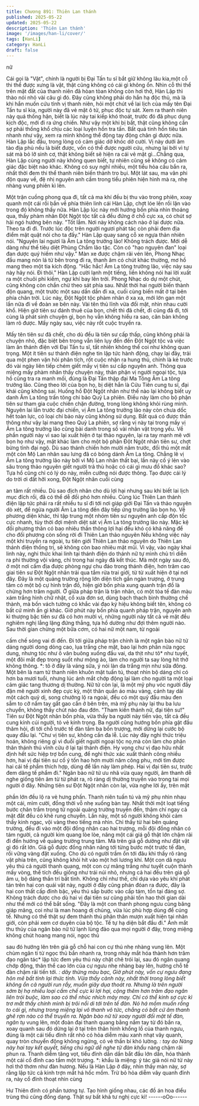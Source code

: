 ```yaml
---
title: Chương 891: Thiên Lan thánh
published: 2025-05-22
updated: 2025-05-22
description: 'Thiên Lan thánh'
image: '/images/han-li/cover/'
tags: [HanLi]
category: HanLi
draft: false
---
```


nữ

Cái gọi là "Vật", chính là người bị Đại Tấn tu sĩ bắt giữ không lâu
kia,một cỗ thi thể được xưng là vật, thật cũng không có cái gì
không ổn.
Nhìn cỗ thi thể trên mặt đất của thanh niên đã hòan tòan không
còn hơi thở, Hàn Lập thì thào nói nhỏ vài câu gì đó.
Đây cũng không phải do hắn hạ độc thủ, mà là khi hắn muốn cứu
tỉnh vị thanh niên, hỏi một chút về lai lịch của mấy tên Đại Tấn tu
sĩ kia, người này đã vẻ mặt ô tử, phục độc tự sát.
Xem ra thanh niên này quá thống hận, biết là lúc này tai kiếp khó
thoát, trước đó đã phục dụng kịch độc, mới đi ra ứng chiến.
Như vậy một khi bị bắt, thật cũng không cần sợ phải thống khổ
chịu các loại luyện hồn tra tấn. Bất quá tinh hồn tiêu tán nhanh
như vậy, xem ra mình không thể động tay động chân gì được
nữa.
Hàn Lập lắc đầu, trong lòng có cảm giác dở khóc dở cười.
Vị này dưới âm tào địa phủ nếu là biết được, vốn có thể được
người cứu, nhưng lại bởi vì tự sát mà bỏ lỡ sinh cơ, thật không
biết sẽ hiện ra cái vẻ mặt gì…Chẳng qua, Hàn Lập cùng người
này không quen biết, tự nhiên cũng sẽ không có cảm giác đặc
biệt nào khác. Không có suy nghĩ nhiều, một tiểu hỏa cầu bắn ra,
nhất thời đem thi thể thanh niên biến thành tro bụi.
Một lát sau, ma vân phi độn quay về, đệ nhị nguyên anh cầm
trong tiểu phiên hiện hình mà ra, nhẹ nhàng vung phiên kì lên.

Một trận cuồng phong qua đi, tất cả ma khí đều bị thu vào trong
phiên, xoay quanh một cái rồi bắn về phía thiên linh cái Hàn Lập,
chợt lóe lên rồi lặn vào trong đó không thấy nữa.
Hàn Lập lúc này mới hướng bốn phía nhìn thoáng qua, thấy
phàm nhân Đột Ngột tộc tất cả đều đứng ở chỗ cực xa, có chút
sợ hãi ngó hướng bên này.
"Tốt lắm. Nơi này không cách nào ở lại được nữa. Theo ta đi đi.
Trước lúc độc trên người ngươi phát tác còn phải đem địa điểm
mật quật nói cho ta đấy." Hàn Lập quay sang cỗ xe ngựa thản
nhiên nói.
"Nguyên lai ngươi là Âm La tông trưởng lão! Không trách được.
Mới dễ dàng như thế tiêu diệt Phùng Chẩm lão tặc. Còn có "hạo
nguyên đan" loại đan dược quý hiếm như vậy." Màn xe được
chậm rãi vén lên, Phong Nhạc đầu mang nón lá từ bên trong đi ra,
thanh âm có chút khác thường, mơ hồ mang theo một tia kích
động.
"Hắc hắc! Âm La tông trưởng lão, việc này sau này hãy nói. Đi
thôi." Hàn Lập cười lạnh một tiếng, liền không nói hai lời xuất ra
một chuôi phi kiếm, ngự khí bay lên trời.
Phong Nhạc do dự một chút, cũng không còn chần chừ theo sát
phía sau.
Nhất thời hai người biến thành độn quang, một trước một sau dần
dần đi xa, cuối cùng biến mất ở tại bên phía chân trời.
Lúc này, Đột Ngột tộc phàm nhân ở xa xa, mới lớn gan một lần
nữa đi về đoàn xe bên này. Vài tên thủ lĩnh vừa đối mặt, nhìn
nhau cười khổ.
Hiện giờ tiên sư đánh thuê của bọn, chết thì đã chết, đi cũng đã
đi, tới cùng là phát sinh chuyện gì, bọn họ vẫn không hiểu ra sao,
căn bản không làm rõ được.
Mấy ngày sau, việc này rốt cuộc truyền ra.

Mấy tên tiên sư đã chết, cho dù đều là tiên sư cấp thấp, cũng
không phải là chuyện nhỏ, đặc biệt bên trong vẫn liên lụy đến đến
Đột Ngột tộc và việc làm ăn thánh điện với Đại Tấn tu sĩ, tất nhiên
không thể coi như không quan trọng.
Một ít tiên sư thánh điện nghe tin lập tức hành động, chạy lại đây,
trải qua một phen vặn hỏi phân tích, rốt cuộc nhận ra hung thủ,
chính là kẻ trước đó vài ngày liên tiếp chém giết mấy vị tiên sư
cấp nguyên anh.
Thông qua miệng mấy phàm nhân thấy chuyện này, thân phận vị
người ngoại tộc, tựa hồ cũng tra ra manh mối, đúng là Đại Tấn
thập đại Ma Tông Âm La tông trưởng lão.
Cũng theo lời của bọn họ, bị diệt hẳn là Cửu Tiên cung tu sĩ, đại
khái cũng không sai.
Huống hồ Đột Ngột nhân như thế nào lại không biết uy danh Âm
La tông trấn tông chi bảo Quỷ La phiên. Điều này làm cho bộ
phận tiên sư tham gia cuộc chiến chặn đường, trong lòng không
khỏi rùng mình.
Nguyên lai lần trước đại chiến, vị Âm La tông trưởng lão này còn
chưa dốc hết toàn lực, có loại chí bảo này cũng không sử dụng.
Bất quá có được thần thông như vậy lại mang theo Quỷ La phiên,
sợ rằng vị này tại trong mấy vị Âm La tông trưởng lão cũng bài
danh trong số vài nhân vật trọng yếu.
Về phần người này vì sao lại xuất hiện ở tại thảo nguyên, lại ra
tay mạnh mẽ với bọn họ như vậy, mặt khác làm cho một bộ phận
Đột Ngột nhân tiên sư, chợt bừng tỉnh đại ngộ.
Dù sao thánh chiến hơn mười năm trước, đối thủ một mất một
còn Mộ Lan nhân sau lưng đã có bóng dánh Âm La tông. Chẳng
lẽ vị Âm La tông trưởng lão này bởi vì Mộ Lan nhân thất bại, lần
này cố ý lẻn vào sâu trong thảo nguyên giết người trả thù hoặc có
cái gì mưu đồ khác sao? Tựa hồ cũng chỉ có lý do này, miễn
cưỡng nói được thông.
Tạo được cái lý do trời ơi đất hỡi xong, Đột Ngột nhân cuối cùng

an tâm rất nhiều. Dù sao địch nhân cho dù lợi hại nhưng sau khi
biết lai lịch mục đích rồi, đã có thể dễ đối phó hơn nhiều.
Cùng lúc Thiên Lan thánh điện lập tức phái ra rất nhiều tu sĩ đi tới
nơi giáp giới Đại Tấn và thảo nguyên dò xét, để ngừa người Âm
La tông đến đây tiếp ứng trưởng lão bọn họ. Về phương diện
khác, thì tập trung một nhóm tiên sư nguyên anh cấp độn tốc cực
nhanh, tùy thời đợi mệnh diệt sát vị Âm La tông trưởng lão này.
Mặc kệ đối phương thân có bao nhiêu thần thông lợi hại đều khó
có khả năng để cho đối phương còn sống rời đi Thiên Lan thảo
nguyên
Nếu không việc này một khi truyền ra ngoài, tu tiên giới Thiên Lan
thảo nguyên do Thiên Lan thánh điện thống trị, sẽ không còn bao
nhiêu mặt mũi.
Vì vậy, vào ngày khai linh này, nghi thức khai linh tại thánh điện
do thánh nữ tự mình chủ trì diễn ra phi thường vội vàng, chỉ trong
hai ngày đã kết thúc.
Mà một ngày sau đó, ở một nơi cấm địa được phòng ngự chu đáo
trong thánh điện, hơn trăm cao giai tiên sư Đột Ngột nhân trải qua
tắm rửa trai giới, từ từ xuất hiện ở tại nơi đây.
Đây là một quảng trường rộng lớn diện tích gần ngàn trượng, ở
trung tâm có một bộ cự hình trận đồ, hiện giờ bốn phía xung
quanh trận đồ là chừng hơn trăm người.
Ở giữa pháp trận là trận nhãn, có một tòa tế đàn màu xám trắng
hình chữ nhật, cổ xưa đơn sơ, dùng bạch thạch bình thường chế
thành, mà bốn vách tường có khắc vài đạo ký hiệu không biết tên,
không có bất cứ minh ấn gì khác.
Giờ phút này bốn phía quanh pháp trận, nguyên anh kì thượng
bậc tiên sư đã có hơn mười vị, những người này tất cả vẻ mặt
đều nghiêm nghị lẳng lặng đứng thẳng, tựa hồ dường như đợi
thêm người nào.
Sau thời gian chừng một bữa cơm, có hai nữ một nam, từ ngoài

cấm chế sóng vai đi đến.
Đi tới giữa pháp trận chính là một ngân bào nữ tử dáng người
dong dỏng cao, lụa trắng che mặt, bao lại hơn phân nửa ngọc
dung, nhưng tóc như ô vân buông xuống đầu vai, da thịt như tô*
như tuyết, một đôi mắt đẹp trong suốt như mộng ảo, làm cho
người ta say lòng hít thở không thông.
*: tô ở đây là váng sữa, ý nói làn da trắng mịn như sữa đông.
Một bên là nam tử thanh niên khuôn mặt tuấn tú, thoạt nhìn bộ
dáng chỉ có hơn ba mươi tuổi, nhưng lúc ánh mắt chớp động lại
làm cho người ta một loại cảm giác tang thương dị thường.
Nữ tử còn lại, là một mỹ phụ vóc người đầy đặn mê người xinh
đẹp cực kỳ, một thân quần áo màu vàng, cánh tay dài một cách
quỷ dị, song chưởng lộ ra ngoài, đều có một quỷ đầu màu đen
sẫm to cỡ nắm tay gắt gao cắn ở bên trên, mà mỹ phụ này lại thu
ba lưu chuyển, không thấy chút nào đau đớn.
"Tham kiến thánh nữ, đại tiên sư!"
Tiên sư Đột Ngột nhân bốn phía, vừa thấy ba người này tiến vào,
tất cả đều cung kính cúi người, tỏ vẻ kính trọng.
Ba người cũng hướng bốn phía gật đầu thăm hỏi, đi tới chỗ trước
tế đàn tầm ba bốn trượng, mới dừng lại cước bộ quay đầu lại.
"Chư vị tiên sư, không cần đa lễ. Lúc này đây nghi thức triệu
hoán, không riêng gì vì đuổi giết người ngoại tộc nọ,mà còn làm
cho phân thân thánh thú vĩnh cửu ở lại tại thánh điện. Hy vọng
chư vị đạo hữu nhất định hết sức hiệp trợ bổn cung, để nghi thức
xác xuất thành công nhiều hơn, hai vị đại tiên sư cố ý tốn hao hơn
mười năm công phu, mới tìm được hai cái tế phẩm thích hợp,
dùng để lần này làm phép. Hai vị đại tiên sư, trước đem dâng tế
phẩm đi." Ngân bào nữ tử ưu nhã vừa quay người, âm thanh dễ
nghe giống tiên âm từ từ phát ra, rõ ràng dị thường truyền vào
trong tai mọi người ở đây.
Những tiên sư Đột Ngột nhân còn lại, vừa nghe lời ấy, trên mặt

phần lớn đều lộ ra vẻ hưng phấn.
Thanh niên tuấn tú và mỹ phụ nhìn nhau một cái, mỉm cười, đồng
thời vỗ nhẹ xuống bàn tay. Nhất thời một loạt tiếng bước chân
trầm trọng từ ngoài quảng trường truyền đến, thậm chí ngay cả
mặt đất đều có khẽ rung chuyển.
Lần này, một số người không khỏi cảm thấy kinh ngạc, vội vàng
theo tiếng mà nhìn.
Chỉ thấy từ hai bên quảng trường, đều đi vào một đội đồng nhân
cao hai trượng, mỗi đội đồng nhân có tám người, cả người kim
quang lòe lòe, nâng một cái giá gỗ thật lớn chậm rãi đi đến hướng
về quảng trường trung tâm.
Mà trên giá gỗ dường như đặt vật gì đó rất lớn.
Giá gỗ được đồng nhân nâng tới từng bước một trước tế đàn, rồi
vững vàng đặt xuống.
Cho dù có người trầm ổn tới đâu khi thấy rõ ràng vật phía trên,
cũng không khỏi hít vào một hơi lương khí.
Một con dã ngưu yêu thú cả người thanh quang, một con cự
mãng trắng như tuyết cuộn thành mấy vòng, thể tích đều giống
như trái núi nhỏ, nhưng cả hai đều trên giá gỗ âm u, bộ dáng thần
trí bất tỉnh.
Không chỉ như thế, chỉ dựa vào yêu khí phát tán trên hai con quái
vật này, người ở đây cũng phán đóan ra được, đây là hai con thất
cấp đỉnh bậc, yêu thú sắp bước vào cấp tám, tồn tại đáng sợ.
Không trách được cho dù hai vị đại tiên sư cũng phải tốn hao thời
gian dài như thế mới có thể bắt sống.
"Đây là một con thanh phong ngưu cùng băng giáp mãng, coi như
là man hoang dị chủng, vừa lúc phù hợp dùng để cúng tế. Nhưng
có thể thật sự đem thánh thú phân thân mượn xuất hiện tại nhân
giới, còn phải xem cơ duyên của bộ tộc. Tế tự hạ diện bắt đầu đi."
Ánh mắt thu thủy của ngân bào nữ tử lạnh lùng đảo qua mọi
người ở đây, trong miệng không chút hoang mang nói, ngọc thủ

sau đó hướng lên trên giá gỗ chỗ hai con cự thú nhẹ nhàng vung
lên.
Một chùm ngân ti từ ngọc thủ bắn nhanh ra, trong nháy mắt hóa
thành hơn trăm đạo ngân tác* lập tức đem yêu thú này chặt chẽ
trói lại, sau đó ngân quang chớp động, thân thể cao lớn của cự
ngưu nhẹ nhàng bay lên, hướng chỗ tế đàn chậm rãi tiến tới.
*: dây thừng màu bạc,
Giờ phút này, vốn cự ngưu đang hôn mê bất tỉnh lại thức tỉnh.
Vừa thấy cảnh này, nhất thời trong lòng biết không ổn cả người
run rẩy, muốn giãy dụa thoát ra. Nhưng là trên người sớm bị hạ
nhiều loại cấm chế cực kì lợi hại, cộng thêm hơn trăm đạo ngân
liên trói buộc, làm sao có thể nhúc nhích mảy may. Chỉ có thể kinh
sợ cực kì trơ mắt thấy chính mình bị trôi nổi di tới trên tế đàn.
Nó há mồm muốn rống to cái gì, nhưng trong miệng lại vô thanh
vô tức, chẳng có bất cứ âm thanh ghê rợn nào có thể truyền ra.
Ngân bào nữ tử xoay người đối mặt tế đàn, ngân tụ* vung lên,
một đoàn đại thanh quang bằng nắm tay từ đó bắn ra, xoay
quanh sau đó dừng lại ở tại trên thân hình khổng lồ của thanh
ngưu, đúng là một cái tiểu đỉnh rất nhỏ có hỏa diễm màu xanh
nhạt vây quanh, quay tròn chuyển động không ngừng, có vẻ thần
bí khó lường.
*: tay áo
Nàng này hai tay kết quyết, tiếng chú ngữ dễ nghe từ đàn khẩu*
nàng chậm rãi phun ra. Thanh diễm tăng vọt, tiểu đỉnh dần dần
bắt đầu lớn dần, hóa thành một cái cổ đỉnh cao tầm một trượng.
*: khẩu là miệng: ý tác giả nói nữ tử này hơi thở thơm như đàn
hương.
Nếu là Hàn Lập ở đây, nhìn thấy màn này, sợ rằng lập tức cả kinh
trợn mắt há hốc mồm.
Trừ bỏ hỏa diễm vây quanh đỉnh ra, này cổ đỉnh thoạt nhìn cùng

Hư Thiên đỉnh có phần tương tự. Tạo hình giống nhau, các đồ án
hoa điểu trùng thú cũng đồng dạng.
Thật sự bất khả tư nghị cực kì!
------oOo------
